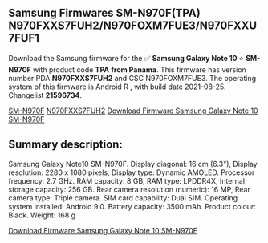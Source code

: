 <h2>Samsung Firmwares SM-N970F(TPA) N970FXXS7FUH2/N970FOXM7FUE3/N970FXXU7FUF1</h2>
Download the Samsung firmware for the ✅ <strong>Samsung Galaxy Note 10 </strong> ⭐ <strong>SM-N970F</strong> with product code <strong>TPA</strong> <strong> from Panama</strong>. This firmware has version number PDA <strong>N970FXXS7FUH2</strong> and CSC N970FOXM7FUE3. The operating system of this firmware is Android R , with build date 2021-08-25. Changelist <strong>21596734</strong>.


[SM-N970F](https://samfirm.shop/samsung/model/SM-N970F)
[N970FXXS7FUH2](https://samfirm.shop/samsung/pda/N970FXXS7FUH2)
[Download Firmware Samsung Galaxy Note 10 SM-N970F](https://samfirm.shop/samsung/firmware/453650)
<h2>Summary description:</h2>
<p>Samsung Galaxy Note10 SM-N970F. Display diagonal: 16 cm (6.3"), Display resolution: 2280 x 1080 pixels, Display type: Dynamic AMOLED. Processor frequency: 2.7 GHz. RAM capacity: 8 GB, RAM type: LPDDR4X, Internal storage capacity: 256 GB. Rear camera resolution (numeric): 16 MP, Rear camera type: Triple camera. SIM card capability: Dual SIM. Operating system installed: Android 9.0. Battery capacity: 3500 mAh. Product colour: Black. Weight: 168 g</p>


[Download Firmware Samsung Galaxy Note 10 SM-N970F](https://samfirm.shop/samsung/firmware/453650)
